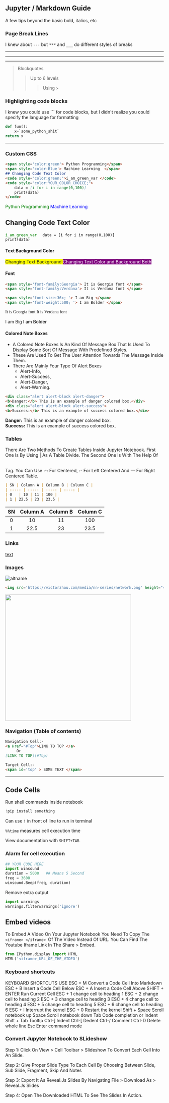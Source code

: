 ## Jupyter / Markdown Guide

A few tips beyond the basic bold, italics, etc

### Page Break Lines

I knew about `---` but `***` and `___` do different styles of breaks

***

---

___

>Blockquotes
>>Up to 6 levels 
>>>Using `>`

### Highlighting code blocks

I knew you could use ``` for code blocks, but I didn't realize you could specify the language for formatting

```python
def fun():
    x=`some_python_shit`
return x
```

---

### Custom CSS

```markdown
<span style='color:green'> Python Programming</span>
<span style='color:Blue'> Machine Learning  </span>
## Changing Code Text Color
<code style="color:green;">i_am_green_var </code>
<code style="color:YOUR_COLOR_CHOICE;">
    data = [i for i in range(0,100)]
    print(data)
</code>
```

<span style='color:green'> Python Programming</span>
<span style='color:Blue'> Machine Learning  </span>
## Changing Code Text Color
<code style="color:green;">i_am_green_var </code>
<code style="color:YOUR_COLOR_CHOICE;">
    data = [i for i in range(0,100)]
    print(data)
</code>


#### Text Background Color

<span style='background:yellow'> Changing Text Background </span>
<span style='background :purple; color:white' > Changing Text Color and Background Both </span>

#### Font 

```markdown
<span style='font-family:Georgia'> It is Georgia font </span>
<span style='font-family:Verdana'> It is Verdana font </span>

<span style='font-size:36x; '> I am Big </span>
<span style='font-weight:500; '> I am Bolder </span>
```
<span style='font-family:Georgia'> It is Georgia font </span>
<span style='font-family:Verdana'> It is Verdana font </span>

<span style='font-size:36x; '> I am Big </span>
<span style='font-weight:500; '> I am Bolder </span>


#### Colored Note Boxes

- A Colored Note Boxes Is An Kind Of Message Box That Is Used To Display Some Sort Of Message With Predefined Styles.
- These Are Used To Get The User Attention Towards The Message Inside Them.
- There Are Mainly Four Type Of Alert Boxes
  - Alert-Info,
  - Alert-Success,
  - Alert-Danger,
  - Alert-Warning.

```markdown
<div class="alert alert-block alert-danger">
<b>Danger:</b> This is an example of danger colored box.</div>
<div class="alert alert-block alert-success">
<b>Success:</b> This is an example of success colored box.</div>
```

<div class="alert alert-block alert-danger">
<b>Danger:</b> This is an example of danger colored box.</div>
<div class="alert alert-block alert-success">
<b>Success:</b> This is an example of success colored box.</div>


### Tables

There Are Two Methods To Create Tables Inside Jupyter Notebook. First One Is By Using | As A Table Divide. The Second One Is With The Help Of <Table> </Table> Tag. You Can Use :-: For Centered, :- For Left Centered And — For Right Centered Table.

```markdown
| SN | Column A | Column B | Column C |
| :---: | :---: | :---: | :---: | 
| 0   | 10 | 11 | 100 |
| 1 | 22.5 | 23 | 23.5 |
```

| SN | Column A | Column B | Column C |
| :---: | :---: | :---: | :---: | 
| 0   | 10 | 11 | 100 |
| 1 | 22.5 | 23 | 23.5 |

### Links

[text](url)

### Images

![altname](path)

```markdown
<img src='https://victorzhou.com/media/nn-series/network.png' height="400" width="400"/>
```

<img src='https://victorzhou.com/media/nn-series/network.png' height="400" width="400"/>


### Navigation (Table of contents)

```markdown
Navigation Cell:-
<a Href="#Top">LINK TO TOP </a>
     Or 
[LINK TO TOP](#Top)

Target Cell:-
<span id='top' > SOME TEXT </span>
```

---

## Code Cells

Run shell commands inside notebook

```python
!pip install something
```

Can use `!` in front of line to run in terminal

`%%time` measures cell execution time

View documentation with `SHIFT+TAB`

### Alarm for cell execution 

```python
## YOUR CODE HERE
import winsound
duration = 5000   ## Means 5 Second
freq = 3600
winsound.Beep(freq, duration)
```

Remove extra output

```python
import warnings
warnings.filterwarnings('ignore')
```

## Embed videos

To Embed A Video On Your Jupyter Notebook You Need To Copy The `<iframe> </iframe> `Of The Video Instead Of URL.
You Can Find The Youtube Iframe Link In The Share > Embed.

```python
from IPython.display import HTML
HTML('<iframe>_URL_OF_THE_VIDEO')
```

### Keyboard shortcuts

KEYBOARD SHORTCUTS         USE
ESC + M                  Convert a Code Cell Into Markdown
ESC + B                  Insert a Code Cell Below
ESC + A                  Insert a Code Cell Above
SHIFT + ENTER            Run Current Cell
ESC + 1                  change cell to heading 1
ESC + 2                  change cell to heading 2
ESC + 3                  change cell to heading 3
ESC + 4                  change cell to heading 4
ESC + 5                  change cell to heading 5
ESC + 6                  change cell to heading 6
ESC + I                  Interrupt the kernel
ESC + 0                  Restart the kernel
Shift + Space            Scroll notebook up
Space                    Scroll notebook down
Tab                      Code completion or Indent
Shift + Tab              Tooltip 
Ctrl-]                   Indent
Ctrl-[                   Dedent 
Ctrl-/                   Comment
Ctrl-D                   Delete whole line 
Esc                      Enter command mode

### Convert Jupyter Notebook to SLideshow

Step 1: Click On View > Cell Toolbar > Slideshow To Convert Each Cell Into An Slide.

Step 2: Give Proper Slide Type To Each Cell By Choosing Between Slide, Sub Slide, Fragment, Skip And Notes

Step 3: Export It As Reveal.Js Slides By Navigating File > Download As > Reveal.Js Slides

Step 4: Open The Downloaded HTML To See The Slides In Action.